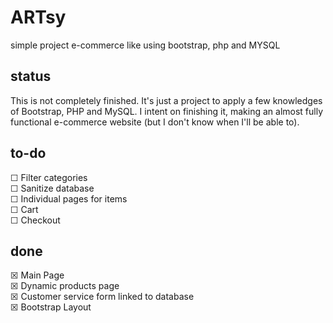 # ARTsy

simple project e-commerce like using bootstrap, php and MYSQL

## status

This is not completely finished. 
It's just a project to apply a few knowledges of Bootstrap, PHP and MySQL. I intent on finishing it, making an almost fully functional e-commerce website (but I don't know when I'll be able to).


## to-do
☐ Filter categories  
☐ Sanitize database  
☐ Individual pages for items  
☐ Cart  
☐ Checkout  



## done
☒ Main Page  
☒ Dynamic products page  
☒ Customer service form linked to database  
☒ Bootstrap Layout



